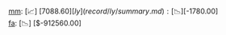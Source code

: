 [mm](record/mm/summary.md): [📈] [$7088.60]  
[ly](record/ly/summary.md): [📉] [$-1780.00]  
[fa](record/fa/summary.md): [📉] [$-912560.00]  
